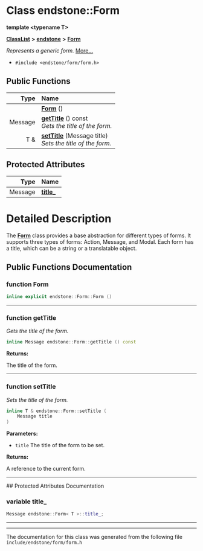 

# Class endstone::Form

**template &lt;typename T&gt;**



[**ClassList**](annotated.md) **>** [**endstone**](namespaceendstone.md) **>** [**Form**](classendstone_1_1Form.md)



_Represents a generic form._ [More...](#detailed-description)

* `#include <endstone/form/form.h>`





































## Public Functions

| Type | Name |
| ---: | :--- |
|   | [**Form**](#function-form) () <br> |
|  Message | [**getTitle**](#function-gettitle) () const<br>_Gets the title of the form._  |
|  T & | [**setTitle**](#function-settitle) (Message title) <br>_Sets the title of the form._  |








## Protected Attributes

| Type | Name |
| ---: | :--- |
|  Message | [**title\_**](#variable-title_)  <br> |




















# Detailed Description


The [**Form**](classendstone_1_1Form.md) class provides a base abstraction for different types of forms. It supports three types of forms: Action, Message, and Modal. Each form has a title, which can be a string or a translatable object. 


    
## Public Functions Documentation




### function Form 

```C++
inline explicit endstone::Form::Form () 
```




<hr>



### function getTitle 

_Gets the title of the form._ 
```C++
inline Message endstone::Form::getTitle () const
```





**Returns:**

The title of the form. 





        

<hr>



### function setTitle 

_Sets the title of the form._ 
```C++
inline T & endstone::Form::setTitle (
    Message title
) 
```





**Parameters:**


* `title` The title of the form to be set. 



**Returns:**

A reference to the current form. 





        

<hr>
## Protected Attributes Documentation




### variable title\_ 

```C++
Message endstone::Form< T >::title_;
```




<hr>

------------------------------
The documentation for this class was generated from the following file `include/endstone/form/form.h`

